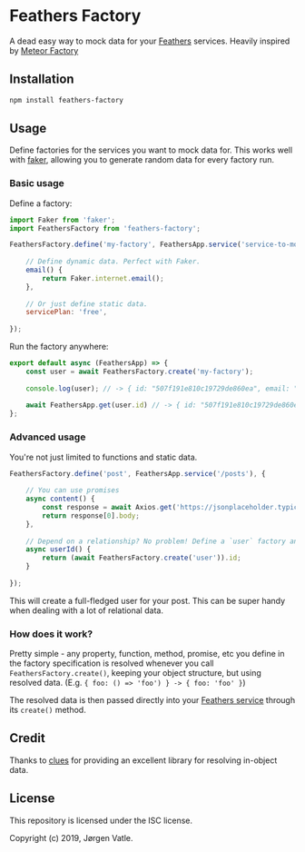 # Feathers Factory
A dead easy way to mock data for your [Feathers](https://feathersjs.com/) services. Heavily inspired by 
[Meteor Factory](https://github.com/versolearning/meteor-factory)

## Installation
```bash
npm install feathers-factory
```

## Usage
Define factories for the services you want to mock data for. This works well with 
[faker](https://www.npmjs.com/package/faker), allowing you to generate random data for every factory run.

### Basic usage
Define a factory:
```js
import Faker from 'faker';
import FeathersFactory from 'feathers-factory';

FeathersFactory.define('my-factory', FeathersApp.service('service-to-mock-for'), {
    
    // Define dynamic data. Perfect with Faker.
    email() {
        return Faker.internet.email();
    },
    
    // Or just define static data.
    servicePlan: 'free',
    
});
```

Run the factory anywhere:
```js
export default async (FeathersApp) => {
    const user = await FeathersFactory.create('my-factory');
    
    console.log(user); // -> { id: "507f191e810c19729de860ea", email: "Damaris8@yahoo.com", servicePlan: "free" }
    
    await FeathersApp.get(user.id) // -> { id: "507f191e810c19729de860ea", email: "Damaris8@yahoo.com", servicePlan: "free" }
};
```

### Advanced usage
You're not just limited to functions and static data.
```js
FeathersFactory.define('post', FeathersApp.service('/posts'), {
    
    // You can use promises
    async content() {
        const response = await Axios.get('https://jsonplaceholder.typicode.com/posts');
        return response[0].body;
    },
    
    // Depend on a relationship? No problem! Define a `user` factory and:
    async userId() {
        return (await FeathersFactory.create('user')).id;
    }
    
});
```
This will create a full-fledged user for your post. This can be super handy when dealing with a lot of relational data.

### How does it work?
Pretty simple - any property, function, method, promise, etc you define in the factory specification is resolved
whenever you call `FeathersFactory.create()`, keeping your object structure, but using resolved data.
(E.g. `{ foo: () => 'foo') } -> { foo: 'foo' }`)

The resolved data is then passed directly into your 
[Feathers service](https://crow.docs.feathersjs.com/guides/basics/services.html#service-methods) through its 
`create()` method.

## Credit
Thanks to [clues](https://www.npmjs.com/package/clues) for providing an excellent library for resolving in-object data.

## License
This repository is licensed under the ISC license.

Copyright (c) 2019, Jørgen Vatle.
